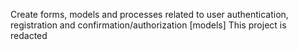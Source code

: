 Create forms, models and processes related to user authentication, registration and confirmation/authorization
[models]
This project is redacted
